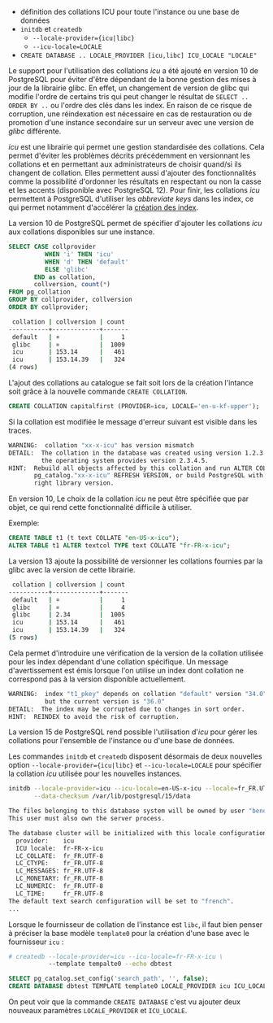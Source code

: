 <!--
Les commits sur ce sujet sont :

* https://www.postgresql.org/message-id/flat/20220318031244.tu3wwlyxxabzq3iu%40jrouhaud#f6c6c1ae24fdd44e5598312bed8e2760
* https://www.postgresql.org/message-id/E1nVrzX-000Xxn-OQ@gemulon.postgresql.org

* https://www.postgresql.org/message-id/E1nJVyA-0003tZ-IP@gemulon.postgresql.org (db level coll version tracking)

Discussion

* https://www.postgresql.org/message-id/flat/5e756dd6-0e91-d778-96fd-b1bcb06c161a@2ndquadrant.com 

-->

<div class="slide-content">

 * définition des collations ICU pour toute l'instance ou une base de données
 * `initdb` et `createdb`
   + `--locale-provider={icu|libc}`
   + `--icu-locale=LOCALE`
 * `CREATE DATABASE .. LOCALE_PROVIDER [icu,libc] ICU_LOCALE "LOCALE"`

</div>

<div class="notes">

Le support pour l'utilisation des collations _icu_ a été ajouté en version 10
de PostgreSQL pour éviter d'être dépendant de la bonne gestion des mises à jour
de la librairie glibc. En effet, un changement de version de glibc qui modifie
l'ordre de certains tris qui peut changer le résultat de `SELECT .. ORDER BY
..` ou l'ordre des clés dans les index. En raison de ce risque de corruption,
une réindexation est nécessaire en cas de restauration ou de promotion d'une
instance secondaire sur un serveur avec une version de _glibc_ différente.

_icu_ est une librairie qui permet une gestion standardisée des collations.
Cela permet d'éviter les problèmes décrits précédemment en versionnant les
collations et en permettant aux administrateurs de choisir quand/si ils
changent de collation. Elles permettent aussi d'ajouter des fonctionnalités
comme la possibilité d'ordonner les résultats en respectant ou non la casse et
les accents (disponible avec PostgreSQL 12). Pour finir, les collations _icu_
permettent à PostgreSQL d'utiliser les _abbreviate keys_ dans les index, ce qui
permet notamment d'accélérer la [création des
index](https://blog.anayrat.info/2017/11/19/postgresql-10-icu-abbreviated-keys/).

La version 10 de PostgreSQL permet de spécifier d'ajouter les collations _icu_
aux collations disponibles sur une instance.

```sql
SELECT CASE collprovider
          WHEN 'i' THEN 'icu'
          WHEN 'd' THEN 'default'
          ELSE 'glibc'
       END as collation,
       collversion, count(*)
FROM pg_collation 
GROUP BY collprovider, collversion
ORDER BY collprovider;
```
```sh
 collation | collversion | count
-----------+-------------+-------
 default   | ¤           |     1
 glibc     | ¤           |  1009
 icu       | 153.14      |   461
 icu       | 153.14.39   |   324
(4 rows)
```

L'ajout des collations au catalogue se fait soit lors de la création l'intance
soit grâce à la nouvelle commande `CREATE COLLATION`.

```sql
CREATE COLLATION capitalfirst (PROVIDER=icu, LOCALE='en-u-kf-upper');
```

Si la collation est modifiée le message d'erreur suivant est visible dans les
traces.

```sh
WARNING:  collation "xx-x-icu" has version mismatch
DETAIL:  The collation in the database was created using version 1.2.3.4, but
         the operating system provides version 2.3.4.5.
HINT:  Rebuild all objects affected by this collation and run ALTER COLLATION
       pg_catalog."xx-x-icu" REFRESH VERSION, or build PostgreSQL with the
       right library version.
```

En version 10, Le choix de la collation _icu_ ne peut être spécifiée que par
objet, ce qui rend cette fonctionnalité difficile à utiliser.

Exemple:

```sql
CREATE TABLE t1 (t text COLLATE "en-US-x-icu");
ALTER TABLE t1 ALTER textcol TYPE text COLLATE "fr-FR-x-icu";
```

La version 13 ajoute la possibilité de versionner les collations fournies par
la glibc avec la version de cette librairie.

```sh
 collation | collversion | count 
-----------+-------------+-------
 default   | ¤           |     1
 glibc     | ¤           |     4
 glibc     | 2.34        |  1005
 icu       | 153.14      |   461
 icu       | 153.14.39   |   324
(5 rows)
```

Cela permet d'introduire une vérification de la version de la collation
utilisée pour les index dépendant d'une collation spécifique. Un message
d'avertissement est émis lorsque l'on utilise un index dont collation ne
correspond pas à la version disponible actuellement.

```sh
WARNING:  index "t1_pkey" depends on collation "default" version "34.0",
          but the current version is "36.0"
DETAIL:  The index may be corrupted due to changes in sort order.
HINT:  REINDEX to avoid the risk of corruption.
```

La version 15 de PostgreSQL rend possible l'utilisation d'_icu_ pour gérer les
collations pour l'ensemble de l'instance ou d'une base de données.

Les commandes  `initdb` et `createdb` disposent désormais de deux nouvelles
option `--locale-provider={icu|libc}` et `--icu-locale=LOCALE` pour spécifier
la collation _icu_ utilisée pour les nouvelles instances.

```bash
initdb --locale-provider=icu --icu-locale=en-US-x-icu --locale=fr_FR.UTF-8 \
       --data-checksum /var/lib/postgresql/15/data
```
```sh
The files belonging to this database system will be owned by user "benoit".
This user must also own the server process.

The database cluster will be initialized with this locale configuration:
  provider:    icu
  ICU locale:  fr-FR-x-icu
  LC_COLLATE:  fr_FR.UTF-8
  LC_CTYPE:    fr_FR.UTF-8
  LC_MESSAGES: fr_FR.UTF-8
  LC_MONETARY: fr_FR.UTF-8
  LC_NUMERIC:  fr_FR.UTF-8
  LC_TIME:     fr_FR.UTF-8
The default text search configuration will be set to "french".
...
```

Lorsque le fournisseur de collation de l'instance est `libc`, il faut bien
penser à préciser la base modèle `template0` pour la création d'une base avec
le fournisseur `icu` :

```bash
# createdb --locale-provider=icu --icu-locale=fr-FR-x-icu \
           --template tempalte0 --echo dbtest
```
```sql
SELECT pg_catalog.set_config('search_path', '', false);
CREATE DATABASE dbtest TEMPLATE template0 LOCALE_PROVIDER icu ICU_LOCALE 'fr-FR-x-icu';
```

On peut voir que la commande `CREATE DATABASE` c'est vu ajouter deux nouveaux
paramètres `LOCALE_PROVIDER` et `ICU_LOCALE`.

</div>
